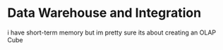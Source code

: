 # Data Warehouse and Integration

i have short-term memory but im pretty sure its about creating an OLAP Cube
